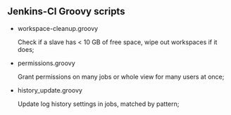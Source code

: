 ## Jenkins-CI Groovy scripts

+ workspace-cleanup.groovy

   Check if a slave has < 10 GB of free space, wipe out workspaces if it does;

+ permissions.groovy

   Grant permissions on many jobs or whole view for many users at once;

+ history_update.groovy

   Update log history settings in jobs, matched by pattern;